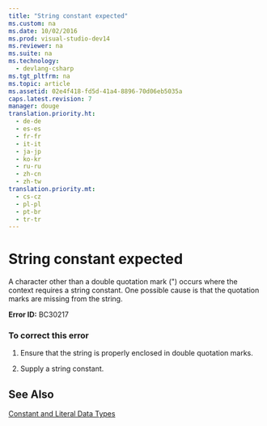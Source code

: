 ```yaml
---
title: "String constant expected"
ms.custom: na
ms.date: 10/02/2016
ms.prod: visual-studio-dev14
ms.reviewer: na
ms.suite: na
ms.technology: 
  - devlang-csharp
ms.tgt_pltfrm: na
ms.topic: article
ms.assetid: 02e4f418-fd5d-41a4-8896-70d06eb5035a
caps.latest.revision: 7
manager: douge
translation.priority.ht: 
  - de-de
  - es-es
  - fr-fr
  - it-it
  - ja-jp
  - ko-kr
  - ru-ru
  - zh-cn
  - zh-tw
translation.priority.mt: 
  - cs-cz
  - pl-pl
  - pt-br
  - tr-tr
---
```

# String constant expected
A character other than a double quotation mark (") occurs where the context requires a string constant. One possible cause is that the quotation marks are missing from the string.  
  
 **Error ID:** BC30217  
  
### To correct this error  
  
1.  Ensure that the string is properly enclosed in double quotation marks.  
  
2.  Supply a string constant.  
  
## See Also  
 [Constant and Literal Data Types](../Topic/Constant%20and%20Literal%20Data%20Types%20\(Visual%20Basic\).md)